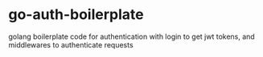 # go-auth-boilerplate
golang boilerplate code for authentication with login to get jwt tokens, and middlewares to authenticate requests
